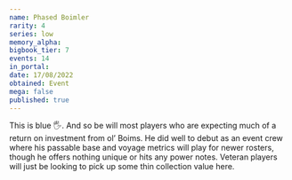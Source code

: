 ```yaml
---
name: Phased Boimler
rarity: 4
series: low
memory_alpha:
bigbook_tier: 7
events: 14
in_portal:
date: 17/08/2022
obtained: Event
mega: false
published: true
---
```


This is blue 🖐. And so be will most players who are expecting much of a return on investment from ol’ Boims. He did well to debut as an event crew where his passable base and voyage metrics will play for newer rosters, though he offers nothing unique or hits any power notes. Veteran players will just be looking to pick up some thin collection value here.
